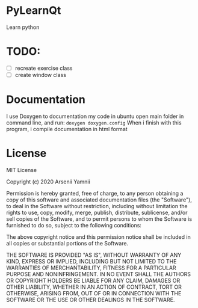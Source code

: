 # PyLearnQt
Learn python
# TODO:
- [ ] recreate exercise class
- [ ] create window class
# Documentation
I use Doxygen to documentation my code
in ubuntu open main folder in command line, and run:
`doxygen doxygen.config`
When i finish with this program, i compile documentation in html format
# License
MIT License

Copyright (c) 2020 Arsenii Yamnii

Permission is hereby granted, free of charge, to any person obtaining a copy
of this software and associated documentation files (the "Software"), to deal
in the Software without restriction, including without limitation the rights
to use, copy, modify, merge, publish, distribute, sublicense, and/or sell
copies of the Software, and to permit persons to whom the Software is
furnished to do so, subject to the following conditions:

The above copyright notice and this permission notice shall be included in all
copies or substantial portions of the Software.

THE SOFTWARE IS PROVIDED "AS IS", WITHOUT WARRANTY OF ANY KIND, EXPRESS OR
IMPLIED, INCLUDING BUT NOT LIMITED TO THE WARRANTIES OF MERCHANTABILITY,
FITNESS FOR A PARTICULAR PURPOSE AND NONINFRINGEMENT. IN NO EVENT SHALL THE
AUTHORS OR COPYRIGHT HOLDERS BE LIABLE FOR ANY CLAIM, DAMAGES OR OTHER
LIABILITY, WHETHER IN AN ACTION OF CONTRACT, TORT OR OTHERWISE, ARISING FROM,
OUT OF OR IN CONNECTION WITH THE SOFTWARE OR THE USE OR OTHER DEALINGS IN THE
SOFTWARE.
